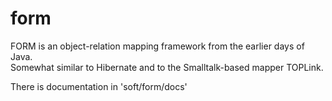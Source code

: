 form
====

FORM is an object-relation mapping framework from the earlier days of Java.  
Somewhat similar to Hibernate and to the Smalltalk-based mapper TOPLink.

There is documentation in 'soft/form/docs'

